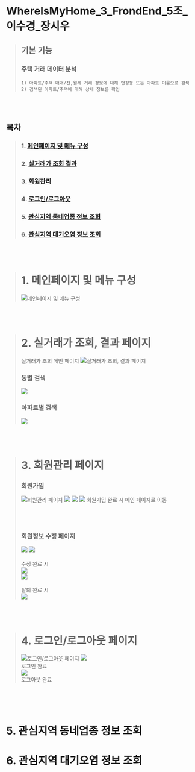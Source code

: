 # WhereIsMyHome_3_FrondEnd_5조_이수경_장시우


> ## 기본 기능
> ### 주택 거래 데이터 분석
>	  1) 아파트/주택 매매/전,월세 거래 정보에 대해 법정동 또는 아파트 이름으로 검색
>	  2) 검색된 아파트/주택에 대해 상세 정보를 확인
<br><br>

## 목차
> ###  1. [메인페이지 및 메뉴 구성](#1-메인페이지-및-메뉴-구성)
> ###  2. [실거래가 조회 결과](#2-실거래가-조회-결과-페이지)
> ###  3. [회원관리](#3-회원관리-페이지)
> ###  4. [로그인/로그아웃 ](#4-로그인로그아웃-페이지)
> ###  5. [관심지역 동네업종 정보 조회](#5-관심지역-동네업종-정보-조회)
> ###  6. [관심지역 대기오염 정보 조회](#6-관심지역-대기오염-정보-조회)

<br><br>

> # 1. 메인페이지 및 메뉴 구성
> ![메인페이지 및 메뉴 구성](./page/index.png)

<br><br>
> # 2. 실거래가 조회, 결과 페이지
> 실거래가 조회 메인 페이지
> ![실거래가 조회, 결과 페이지](./page/aptlist.png)
> ###  동별 검색 
> ![](./page/searchByDong.png)
> ### 아파트별 검색
> ![](./page/searchByApt.png)

<br><br>
> # 3. 회원관리 페이지
> ### 회원가입 
> ![회원관리 페이지](./page/register.png)
> ![](./page/register2.PNG)
> ![](./page/register3.PNG)
> ![](./page/register4.PNG)
회원가입 완료 시 메인 페이지로 이동<br><br><br><br>
> ### 회원정보 수정 페이지
> ![](./page/update.PNG)
> ![](./page/update2.PNG)<br><br>
수정 완료 시 <br>
> ![](./page/update3.png) <br>
> ![](./page/update4.PNG) <br><br>
탈퇴 완료 시 <br>
> ![](./page/delete.PNG)

<br><br>
> # 4. 로그인/로그아웃 페이지
> ![로그인/로그아웃 페이지](./page/login.png)
> ![](./page/index2.PNG) <br>
로그인 완료<br>
> ![](./page/index3.PNG) <br>
로그아웃 완료<br>

<br><br><br>
# 5. 관심지역 동네업종 정보 조회

# 6. 관심지역 대기오염 정보 조회


